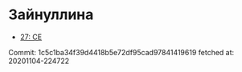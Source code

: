 # Зайнуллина
- [27: CE](27.md)

Commit: 1c5c1ba34f39d4418b5e72df95cad97841419619
 fetched at: 20201104-224722
